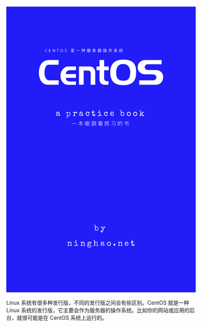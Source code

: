 ![](/assets/centos-book-cover.png)

Linux 系统有很多种发行版，不同的发行版之间会有些区别。CentOS 就是一种 Linux 系统的发行版，它主要会作为服务器的操作系统。比如你的网站或应用的后台，就很可能是在 CentOS 系统上运行的。

